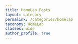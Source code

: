 ```yaml
---
title: HomeLab Posts
layout: category
permalink: /categories/homelab
taxonomy: HomeLab
classes: wide
author_profile: true
---
```


